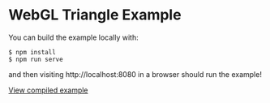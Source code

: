 # WebGL Triangle Example

You can build the example locally with:

```
$ npm install 
$ npm run serve
```

and then visiting http://localhost:8080 in a browser should run the example!

[View compiled example](https://sognefej.github.io/learning_rust_webgl/build/color-triangle/)
